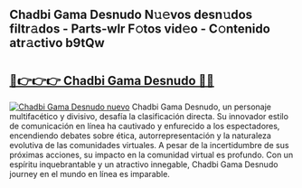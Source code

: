 ## Chadbi Gama Desnudo N𝚞𝚎vos desn𝚞dos filtr𝚊dos - Parts-wlr F𝚘tos vid𝚎o - C𝚘ntenido atr𝚊ctivo b9tQw

# <h2><a href="http://mb2x29x.tromn.icu/?c=Chadbi+Gama+Desnudo">🔗👉👉👉 Chadbi Gama Desnudo 🔗🔗</a></h2>

[![Chadbi Gama Desnudo nuevo](https://i.imgur.com/pEAQMta.gif)](http://mb2x29x.tromn.icu/?c=Chadbi+Gama+Desnudo)
Chadbi Gama Desnudo, un personaje multifacético y divisivo, desafía la clasificación directa. Su innovador estilo de comunicación en línea ha cautivado y enfurecido a los espectadores, encendiendo debates sobre ética, autorrepresentación y la naturaleza evolutiva de las comunidades virtuales. A pesar de la incertidumbre de sus próximas acciones, su impacto en la comunidad virtual es profundo. Con un espíritu inquebrantable y un atractivo innegable, Chadbi Gama Desnudo journey en el mundo en línea es imparable.
